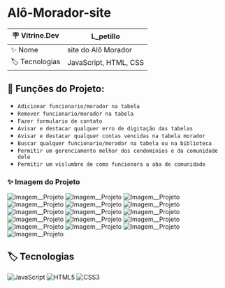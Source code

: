 # Alô-Morador-site


| 🪧 Vitrine.Dev |    L_petillo |
| -------------  | --- |
| ✨ Nome        | site do Alô Morador
| 🏷️ Tecnologias | JavaScript, HTML, CSS


## 🔨 Funções do Projeto:

- ``Adicionar funcionario/morador na tabela``
- ``Remover funcionario/morador na tabela``
- ``Fazer formulario de contato``
- ``Avisar e destacar qualquer erro de digitação das tabelas``
- ``Avisar e destacar qualquer contas vencidas na tabela morador``
- ``Buscar qualquer funcionario/morador na tabela ou na biblioteca``
- ``Permitir um gerenciamento melhor dos condominios e da comunidade dele ``
- ``Permitir um vislumbre de como funcionara a aba de comunidade``

### ✨ Imagem do Projeto
![Imagem__Projeto](https://live.staticflickr.com/65535/53110227220_619a86ca5d_b.jpg)
![Imagem__Projeto](https://live.staticflickr.com/65535/53110227170_06eebafe7a_b.jpg)
![Imagem__Projeto](https://live.staticflickr.com/65535/53109239842_7905b2c127_b.jpg)
![Imagem__Projeto](https://live.staticflickr.com/65535/53151736595_109d28187c_b.jpg)
![Imagem__Projeto](https://live.staticflickr.com/65535/53151507604_00e8c337ee_b.jpg)
![Imagem__Projeto](https://live.staticflickr.com/65535/53151806113_4365c7523f_b.jpg)
![Imagem__Projeto](https://live.staticflickr.com/65535/53109239727_903300b5e4_b.jpg)
![Imagem__Projeto](https://live.staticflickr.com/65535/53151311941_ea8203ff67_b.jpg)
![Imagem__Projeto](https://live.staticflickr.com/65535/53151810763_26ea140a7e_b.jpg)
![Imagem__Projeto](https://live.staticflickr.com/65535/53151516264_321fc0cd64_b.jpg)
![Imagem__Projeto](https://live.staticflickr.com/65535/53110244495_66dc92b094_b.jpg) 
![Imagem__Projeto](https://live.staticflickr.com/65535/53110227125_6eb7f4589a_b.jpg)
![Imagem__Projeto](https://live.staticflickr.com/65535/53109811621_84f94e1ec6_b.jpg)
![Imagem__Projeto](https://live.staticflickr.com/65535/53110315198_f351736476_b.jpg)
![Imagem__Projeto](https://live.staticflickr.com/65535/53110019114_74bd20a10e_b.jpg)
![Imagem__Projeto](https://live.staticflickr.com/65535/53109239702_c84be54a20_b.jpg)

## 🏷️ Tecnologias 

![JavaScript](https://img.shields.io/badge/JavaScript-323330?style=for-the-badge&logo=javascript&logoColor=F7DF1E)
![HTML5](https://img.shields.io/badge/HTML5-E34F26?style=for-the-badge&logo=html5&logoColor=white)
![CSS3](https://img.shields.io/badge/CSS3-1572B6?style=for-the-badge&logo=css3&logoColor=white)

